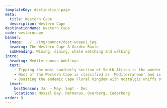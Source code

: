 ```yaml
---
templateKey: destination-page
meta:
  title: Western Cape
  description: Western Cape
destinationName: Western Cape
code: westerncape
banner:
  image: ../../img/banner/dest-wcape1.jpg
  heading: The Western Cape & Garden Route
  subHeading: Wining, dining, whale watching and walking
intro:
  heading: Mediterranean Amblings
  text:
    - Tipping the most southerly section of South Africa is the wonderful Western Cape. Edged by the Atlantic Ocean on the west, and the Indian Ocean on the east; the Western Cape is famed for its diverse climates.
    - Most of the Western Cape is classified as 'Mediterranean' and is dominated by the sandstone Cape Fold Mountains. The interior sports semi-arid conditions typical of the mystical Karoo, and as one heads up the east coast the environment mellows into a maritime climate, feeding dense moisture into the green forests of the Garden Route.
    - Boasting the endemic Cape Floral Kingdom with nostalgic whiffs of Fynbos underfoot; the Western Cape is exceptionally popular with local and international holiday-makers. Whether it's strolling from one vineyard to the next on the Winelands Trail, dossing down in luxury B&Bs after a day of dedicated strandloping, or whale watching along the coast, there's something for everyone in this foot of the country.
  inset:
    bestSeason: Jan – May; Sept - Dec
    locations: Mossel Bay, Hermanus, Overberg, Cederberg
order: 8
---
```

